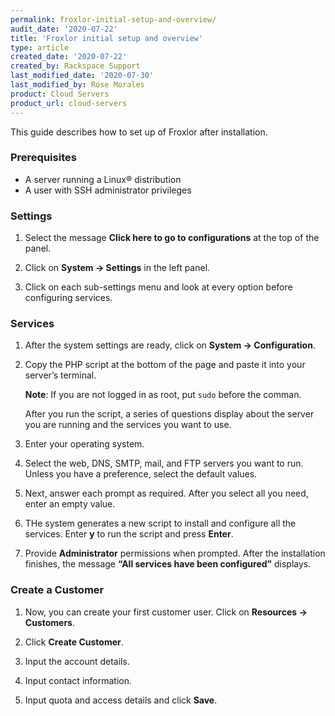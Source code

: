 ```yaml
---
permalink: froxlor-initial-setup-and-overview/
audit_date: '2020-07-22'
title: 'Froxlor initial setup and overview'
type: article
created_date: '2020-07-22'
created_by: Rackspace Support
last_modified_date: '2020-07-30'
last_modified_by: Rose Morales
product: Cloud Servers
product_url: cloud-servers
---
```


This guide describes how to set up of Froxlor after installation.

### Prerequisites

- A server running a Linux&reg; distribution
- A user with SSH administrator privileges

### Settings

1. Select the message **Click here to go to configurations** at the top of the panel.

2. Click on **System -> Settings** in the left panel.

3. Click on each sub-settings menu and look at every option before configuring services.

### Services

1. After the system settings are ready, click on **System -> Configuration**. 

2. Copy the PHP script at the bottom of the page and paste it into your server’s terminal. 

    **Note**: If you are not logged in as root, put `sudo` before the comman.
    
    After you run the script, a series of questions display about the server you are running and the services you want to use.

3. Enter your operating system.

4. Select the web, DNS, SMTP, mail, and FTP servers you want to run. Unless you have a preference, select the default values.

5. Next, answer each prompt as required. After you select all you need, enter an empty value.

6. THe system generates a new script to install and configure all the services. Enter **y** to run the script and press **Enter**.

7. Provide **Administrator** permissions when prompted. After the installation finishes, the message 
   **“All services have been configured”** displays.

### Create a Customer

1. Now, you can create your first customer user. Click on **Resources -> Customers**.

2. Click **Create Customer**.

3. Input the account details.

4. Input contact information.

5. Input quota and access details and click **Save**.
